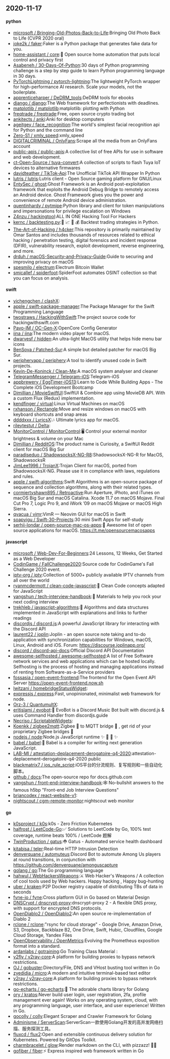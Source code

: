 ## 2020-11-17

#### python
* [microsoft / Bringing-Old-Photos-Back-to-Life](https://github.com/microsoft/Bringing-Old-Photos-Back-to-Life):Bringing Old Photo Back to Life (CVPR 2020 oral)
* [joke2k / faker](https://github.com/joke2k/faker):Faker is a Python package that generates fake data for you.
* [home-assistant / core](https://github.com/home-assistant/core):🏡
Open source home automation that puts local control and privacy first
* [Asabeneh / 30-Days-Of-Python](https://github.com/Asabeneh/30-Days-Of-Python):30 days of Python programming challenge is a step by step guide to learn Python programming language in 30 days.
* [PyTorchLightning / pytorch-lightning](https://github.com/PyTorchLightning/pytorch-lightning):The lightweight PyTorch wrapper for high-performance AI research. Scale your models, not the boilerplate.
* [apprenticeharper / DeDRM_tools](https://github.com/apprenticeharper/DeDRM_tools):DeDRM tools for ebooks
* [django / django](https://github.com/django/django):The Web framework for perfectionists with deadlines.
* [matplotlib / matplotlib](https://github.com/matplotlib/matplotlib):matplotlib: plotting with Python
* [freqtrade / freqtrade](https://github.com/freqtrade/freqtrade):Free, open source crypto trading bot
* [ankitects / anki](https://github.com/ankitects/anki):Anki for desktop computers
* [ageitgey / face_recognition](https://github.com/ageitgey/face_recognition):The world's simplest facial recognition api for Python and the command line
* [Zero-S1 / xmly_speed](https://github.com/Zero-S1/xmly_speed):xmly_speed
* [DIGITALCRIMINAL / OnlyFans](https://github.com/DIGITALCRIMINAL/OnlyFans):Scrape all the media from an OnlyFans account
* [public-apis / public-apis](https://github.com/public-apis/public-apis):A collective list of free APIs for use in software and web development.
* [ct-Open-Source / tuya-convert](https://github.com/ct-Open-Source/tuya-convert):A collection of scripts to flash Tuya IoT devices to alternative firmwares
* [davidteather / TikTok-Api](https://github.com/davidteather/TikTok-Api):The Unofficial TikTok API Wrapper In Python
* [lutris / lutris](https://github.com/lutris/lutris):Lutris client - Open Source gaming platform for GNU/Linux
* [EntySec / ghost](https://github.com/EntySec/ghost):Ghost Framework is an Android post-exploitation framework that exploits the Android Debug Bridge to remotely access an Android device. Ghost Framework gives you the power and convenience of remote Android device administration.
* [quentinhardy / pytmipe](https://github.com/quentinhardy/pytmipe):Python library and client for token manipulations and impersonations for privilege escalation on Windows
* [Z4nzu / hackingtool](https://github.com/Z4nzu/hackingtool):ALL IN ONE Hacking Tool For Hackers
* [kernc / backtesting.py](https://github.com/kernc/backtesting.py):🔎
📈
🐍
💰
Backtest trading strategies in Python.
* [The-Art-of-Hacking / h4cker](https://github.com/The-Art-of-Hacking/h4cker):This repository is primarily maintained by Omar Santos and includes thousands of resources related to ethical hacking / penetration testing, digital forensics and incident response (DFIR), vulnerability research, exploit development, reverse engineering, and more.
* [drduh / macOS-Security-and-Privacy-Guide](https://github.com/drduh/macOS-Security-and-Privacy-Guide):Guide to securing and improving privacy on macOS
* [spesmilo / electrum](https://github.com/spesmilo/electrum):Electrum Bitcoin Wallet
* [smicallef / spiderfoot](https://github.com/smicallef/spiderfoot):SpiderFoot automates OSINT collection so that you can focus on analysis.

#### swift
* [yichengchen / clashX](https://github.com/yichengchen/clashX):
* [apple / swift-package-manager](https://github.com/apple/swift-package-manager):The Package Manager for the Swift Programming Language
* [twostraws / HackingWithSwift](https://github.com/twostraws/HackingWithSwift):The project source code for hackingwithswift.com
* [Pavo-IM / OC-Gen-X](https://github.com/Pavo-IM/OC-Gen-X):OpenCore Config Generator
* [iina / iina](https://github.com/iina/iina):The modern video player for macOS.
* [dwarvesf / hidden](https://github.com/dwarvesf/hidden):An ultra-light MacOS utility that helps hide menu bar icons
* [BenSova / Patched-Sur](https://github.com/BenSova/Patched-Sur):A simple but detailed patcher for macOS Big Sur.
* [peripheryapp / periphery](https://github.com/peripheryapp/periphery):A tool to identify unused code in Swift projects.
* [Kevin-De-Koninck / Clean-Me](https://github.com/Kevin-De-Koninck/Clean-Me):A macOS system analyser and cleaner
* [TelegramMessenger / Telegram-iOS](https://github.com/TelegramMessenger/Telegram-iOS):Telegram-iOS
* [appbrewery / EggTimer-iOS13](https://github.com/appbrewery/EggTimer-iOS13):Learn to Code While Building Apps - The Complete iOS Development Bootcamp
* [Dimillian / MovieSwiftUI](https://github.com/Dimillian/MovieSwiftUI):SwiftUI & Combine app using MovieDB API. With a custom Flux (Redux) implementation.
* [kendfinger / virtual](https://github.com/kendfinger/virtual):Linux Virtual Machines on macOS
* [rxhanson / Rectangle](https://github.com/rxhanson/Rectangle):Move and resize windows on macOS with keyboard shortcuts and snap areas
* [ddddxxx / LyricsX](https://github.com/ddddxxx/LyricsX):🎶
Ultimate lyrics app for macOS.
* [rileytestut / Delta](https://github.com/rileytestut/Delta):
* [MonitorControl / MonitorControl](https://github.com/MonitorControl/MonitorControl):🖥
Control your external monitor brightness & volume on your Mac
* [Dimillian / RedditOS](https://github.com/Dimillian/RedditOS):The product name is Curiosity, a SwiftUI Reddit client for macOS Big Sur
* [paradiseduo / ShadowsocksX-NG-R8](https://github.com/paradiseduo/ShadowsocksX-NG-R8):ShadowsocksX-NG-R for MacOS, ShadowsocksR
* [JimLee1996 / TrojanX](https://github.com/JimLee1996/TrojanX):Trojan Client for macOS, ported from ShadowsocksX-NG. Please use it in compliance with laws, regulations and rules.
* [apple / swift-algorithms](https://github.com/apple/swift-algorithms):Swift Algorithms is an open-source package of sequence and collection algorithms, along with their related types.
* [cormiertyshawn895 / Retroactive](https://github.com/cormiertyshawn895/Retroactive):Run Aperture, iPhoto, and iTunes on macOS Big Sur and macOS Catalina. Xcode 11.7 on macOS Mojave. Final Cut Pro 7, Logic Pro 9, and iWork ’09 on macOS Mojave or macOS High Sierra.
* [qvacua / vimr](https://github.com/qvacua/vimr):VimR — Neovim GUI for macOS in Swift
* [soapyigu / Swift-30-Projects](https://github.com/soapyigu/Swift-30-Projects):30 mini Swift Apps for self-study
* [serhii-londar / open-source-mac-os-apps](https://github.com/serhii-londar/open-source-mac-os-apps):🚀
Awesome list of open source applications for macOS. https://t.me/opensourcemacosapps

#### javascript
* [microsoft / Web-Dev-For-Beginners](https://github.com/microsoft/Web-Dev-For-Beginners):24 Lessons, 12 Weeks, Get Started as a Web Developer
* [CodinGame / FallChallenge2020](https://github.com/CodinGame/FallChallenge2020):Source code for CodinGame's Fall Challenge 2020 event.
* [iptv-org / iptv](https://github.com/iptv-org/iptv):Collection of 5000+ publicly available IPTV channels from all over the world
* [ryanmcdermott / clean-code-javascript](https://github.com/ryanmcdermott/clean-code-javascript):🛁
Clean Code concepts adapted for JavaScript
* [yangshun / tech-interview-handbook](https://github.com/yangshun/tech-interview-handbook):💯
Materials to help you rock your next coding interview
* [trekhleb / javascript-algorithms](https://github.com/trekhleb/javascript-algorithms):📝
Algorithms and data structures implemented in JavaScript with explanations and links to further readings
* [discordjs / discord.js](https://github.com/discordjs/discord.js):A powerful JavaScript library for interacting with the Discord API
* [laurent22 / joplin](https://github.com/laurent22/joplin):Joplin - an open source note taking and to-do application with synchronization capabilities for Windows, macOS, Linux, Android and iOS. Forum: https://discourse.joplinapp.org/
* [discord / discord-api-docs](https://github.com/discord/discord-api-docs):Official Discord API Documentation
* [awesome-selfhosted / awesome-selfhosted](https://github.com/awesome-selfhosted/awesome-selfhosted):A list of Free Software network services and web applications which can be hosted locally. Selfhosting is the process of hosting and managing applications instead of renting from Software-as-a-Service providers
* [fossasia / open-event-frontend](https://github.com/fossasia/open-event-frontend):The frontend for the Open Event API Server https://open-event-frontend.now.sh
* [lwitzani / homebridgeStatusWidget](https://github.com/lwitzani/homebridgeStatusWidget):
* [expressjs / express](https://github.com/expressjs/express):Fast, unopinionated, minimalist web framework for node.
* [Orz-3 / QuantumultX](https://github.com/Orz-3/QuantumultX):
* [eritislami / evobot](https://github.com/eritislami/evobot):🤖
EvoBot is a Discord Music Bot built with discord.js & uses Command Handler from discordjs.guide
* [Necriso / ScriptableWidgets](https://github.com/Necriso/ScriptableWidgets):
* [Koenkk / zigbee2mqtt](https://github.com/Koenkk/zigbee2mqtt):Zigbee
🐝
to MQTT bridge
🌉
, get rid of your proprietary Zigbee bridges
🔨
* [nodejs / node](https://github.com/nodejs/node):Node.js JavaScript runtime
✨
🐢
🚀
✨
* [babel / babel](https://github.com/babel/babel):🐠
Babel is a compiler for writing next generation JavaScript.
* [LAB-MI / attestation-deplacement-derogatoire-q4-2020](https://github.com/LAB-MI/attestation-deplacement-derogatoire-q4-2020):attestation-deplacement-derogatoire-q4-2020 public
* [blackmatrix7 / ios_rule_script](https://github.com/blackmatrix7/ios_rule_script):iOS平台的分流规则、复写规则和一些自动化脚本。
* [github / docs](https://github.com/github/docs):The open-source repo for docs.github.com
* [yangshun / front-end-interview-handbook](https://github.com/yangshun/front-end-interview-handbook):🕸
No-bullshit answers to the famous h5bp "Front-end Job Interview Questions"
* [briancodex / react-website-v1](https://github.com/briancodex/react-website-v1):
* [nightscout / cgm-remote-monitor](https://github.com/nightscout/cgm-remote-monitor):nightscout web monitor

#### go
* [k0sproject / k0s](https://github.com/k0sproject/k0s):k0s - Zero Friction Kubernetes
* [halfrost / LeetCode-Go](https://github.com/halfrost/LeetCode-Go):✅
Solutions to LeetCode by Go, 100% test coverage, runtime beats 100% / LeetCode 题解
* [TwinProduction / gatus](https://github.com/TwinProduction/gatus):⛑
Gatus - Automated service health dashboard
* [kitabisa / teler](https://github.com/kitabisa/teler):Real-time HTTP Intrusion Detection
* [denverquane / automuteus](https://github.com/denverquane/automuteus):Discord Bot to automute Among Us players at round transitions, in conjunction with https://github.com/denverquane/amonguscapture
* [golang / go](https://github.com/golang/go):The Go programming language
* [hahwul / WebHackersWeapons](https://github.com/hahwul/WebHackersWeapons):⚔️
Web Hacker's Weapons / A collection of cool tools used by Web hackers. Happy hacking , Happy bug-hunting
* [uber / kraken](https://github.com/uber/kraken):P2P Docker registry capable of distributing TBs of data in seconds
* [fyne-io / fyne](https://github.com/fyne-io/fyne):Cross platform GUI in Go based on Material Design
* [DNSCrypt / dnscrypt-proxy](https://github.com/DNSCrypt/dnscrypt-proxy):dnscrypt-proxy 2 - A flexible DNS proxy, with support for encrypted DNS protocols.
* [OpenDiablo2 / OpenDiablo2](https://github.com/OpenDiablo2/OpenDiablo2):An open source re-implementation of Diablo 2
* [rclone / rclone](https://github.com/rclone/rclone):"rsync for cloud storage" - Google Drive, Amazon Drive, S3, Dropbox, Backblaze B2, One Drive, Swift, Hubic, Cloudfiles, Google Cloud Storage, Yandex Files
* [OpenObservability / OpenMetrics](https://github.com/OpenObservability/OpenMetrics):Evolving the Prometheus exposition format into a standard.
* [ardanlabs / gotraining](https://github.com/ardanlabs/gotraining):Go Training Class Material :
* [v2fly / v2ray-core](https://github.com/v2fly/v2ray-core):A platform for building proxies to bypass network restrictions.
* [OJ / gobuster](https://github.com/OJ/gobuster):Directory/File, DNS and VHost busting tool written in Go
* [zyedidia / micro](https://github.com/zyedidia/micro):A modern and intuitive terminal-based text editor
* [v2ray / v2ray-core](https://github.com/v2ray/v2ray-core):A platform for building proxies to bypass network restrictions.
* [go-echarts / go-echarts](https://github.com/go-echarts/go-echarts):🎨
The adorable charts library for Golang
* [ory / kratos](https://github.com/ory/kratos):Never build user login, user registration, 2fa, profile management ever again! Works on any operating system, cloud, with any programming language, user interface, and user experience! Written in Go.
* [gocolly / colly](https://github.com/gocolly/colly):Elegant Scraper and Crawler Framework for Golang
* [Adminisme / ServerScan](https://github.com/Adminisme/ServerScan):ServerScan一款使用Golang开发的高并发网络扫描、服务探测工具。
* [fluxcd / flux2](https://github.com/fluxcd/flux2):Open and extensible continuous delivery solution for Kubernetes. Powered by GitOps Toolkit.
* [charmbracelet / glow](https://github.com/charmbracelet/glow):Render markdown on the CLI, with pizzazz! 💅🏻
* [gofiber / fiber](https://github.com/gofiber/fiber):⚡️
Express inspired web framework written in Go
